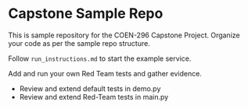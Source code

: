 # Capstone Sample Repo

This is sample repository for the COEN-296 Capstone Project.
Organize your code as per the sample repo structure.

Follow `run_instructions.md` to start the example service.

Add and run your own Red Team tests and gather evidence.
- Review and extend default tests in demo.py 
- Review and extend Red-Team tests in main.py
